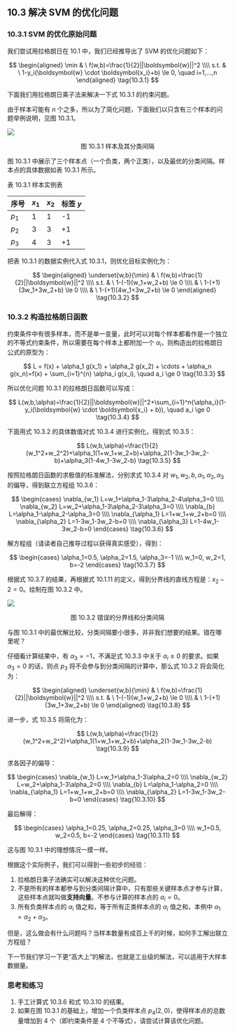 
## 10.3 解决 SVM 的优化问题

### 10.3.1 SVM 的优化原始问题

我们尝试用拉格朗日在 10.1 中，我们已经推导出了 SVM 的优化问题如下：

$$
\begin{aligned}
    \min & \ f(w,b)=\frac{1}{2}||\boldsymbol{w}||^2
    \\\\
    s.t. & \ 1-y_i(\boldsymbol{w}  \cdot \boldsymbol{x_i}+b) \le 0, \quad i=1,...,n
\end{aligned}
\tag{10.3.1}
$$

下面我们用拉格朗日乘子法来解决一下式 10.3.1 的约束问题。

由于样本可能有 $n$ 个之多，所以为了简化问题，下面我们以只含有三个样本的问题举例说明，见图 10.3.1。

![](./images/10-3-1.png)
<center>图 10.3.1 样本及其分类间隔</center>

图 10.3.1 中展示了三个样本点（一个负类，两个正类），以及最优的分类间隔。样本点的具体数据如表 10.3.1 所示。

表 10.3.1 样本实例表 

|序号|$x_1$|$x_2$|标签 $y$|
|--|--|--|--|
|$p_1$|1|1|-1|
|$p_2$|3|3|+1|
|$p_3$|4|3|+1|

把表 10.3.1 的数据实例代入式 10.3.1，则优化目标实例化为：

$$
\begin{aligned}
    \underset{w,b}{\min} & \ f(w,b)=\frac{1}{2}||\boldsymbol{w}||^2
    \\\\
    s.t. & \ 1-(-1)(w_1+w_2+b) \le 0
    \\\\
    & \ 1-(+1)(3w_1+3w_2+b) \le 0
    \\\\
    & \ 1-(+1)(4w_1+3w_2+b) \le 0
\end{aligned}
\tag{10.3.2}
$$

### 10.3.2 构造拉格朗日函数

约束条件中有很多样本，而不是单一变量，此时可以对每个样本都看作是一个独立的不等式约束条件，所以需要在每个样本上都附加一个 $\alpha_i$，则构造出的拉格朗日公式的原型为：

$$
L = f(x) + \alpha_1 g(x_1) + \alpha_2 g(x_2) + \cdots + \alpha_n g(x_n)=f(x) + \sum_{i=1}^{n} \alpha_i g(x_i), \quad a_i \ge 0 
\tag{10.3.3}
$$

所以优化问题 10.3.1 的拉格朗日函数可以写成：

$$
L(w,b,\alpha)=\frac{1}{2}||\boldsymbol{w}||^2+\sum_{i=1}^n{\alpha_i}(1-y_i(\boldsymbol{w}  \cdot \boldsymbol{x_i} + b)), \quad a_i \ge 0
\tag{10.3.4}
$$





下面用式 10.3.2 的具体数值对式 10.3.4 进行实例化，得到式 10.3.5：

$$
L(w,b,\alpha)=\frac{1}{2}(w_1^2+w_2^2)+\alpha_1(1+w_1+w_2+b)+\alpha_2(1-3w_1-3w_2-b)+\alpha_3(1-4w_1-3w_2-b) \tag{10.3.5}
$$

按照拉格朗日函数的求极值的标准解法，分别求式 10.3.4 对 $w_1,w_2,b,\alpha_1,\alpha_2,\alpha_3$ 的偏导，得到联立方程组 10.3.6：

$$
\begin{cases}
\nabla_{w_1} L=w_1+\alpha_1-3\alpha_2-4\alpha_3=0
\\\\
\nabla_{w_2} L=w_2+\alpha_1-3\alpha_2-3\alpha_3=0
\\\\
\nabla_{b} L=\alpha_1-\alpha_2-\alpha_3=0
\\\\
\nabla_{\alpha_1} L=1+w_1+w_2+b=0
\\\\
\nabla_{\alpha_2} L=1-3w_1-3w_2-b=0
\\\\
\nabla_{\alpha_3} L=1-4w_1-3w_2-b=0
\end{cases}
\tag{10.3.6}
$$

解方程组（请读者自己推导过程以获得真实感受），得到：

$$
\begin{cases}
    \alpha_1=0.5, \alpha_2=1.5, \alpha_3=-1
    \\\\
    w_1=0, w_2=1, b=-2
\end{cases}
\tag{10.3.7}
$$

根据式 10.3.7 的结果，再根据式 10.1.11 的定义，得到分界线的直线方程是：$x_2-2=0$。绘制在图 10.3.2 中。

![](./images/10-3-2.png)
<center>图 10.3.2 错误的分界线和分类间隔</center>

与图 10.3.1 中的最优解比较，分类间隔要小很多，并非我们想要的结果。错在哪里呢？

仔细看计算结果中，有 $\alpha_3=-1$，不满足式 10.3.3 中关于 $\alpha_i \ge 0$ 的要求。如果$\alpha_3=0$ 的话，则点 $p_3$ 将不会参与到分类间隔的计算中，那么式 10.3.2 将会简化为：

$$
\begin{aligned}
    \underset{w,b}{\min} & \ f(w,b)=\frac{1}{2}||\boldsymbol{w}||^2
    \\\\
    s.t. & \ 1-(-1)(w_1+w_2+b) \le 0
    \\\\
    & \ 1-(+1)(3w_1+3w_2+b) \le 0
\end{aligned}
\tag{10.3.8}
$$

进一步，式 10.3.5 将简化为：

$$
L(w,b,\alpha)=\frac{1}{2}(w_1^2+w_2^2)+\alpha_1(1+w_1+w_2+b)+\alpha_2(1-3w_1-3w_2-b) \tag{10.3.9}
$$

求各因子的偏导：

$$
\begin{cases}
\nabla_{w_1} L=w_1+\alpha_1-3\alpha_2=0
\\\\
\nabla_{w_2} L=w_2+\alpha_1-3\alpha_2=0
\\\\
\nabla_{b} L=\alpha_1-\alpha_2=0
\\\\
\nabla_{\alpha_1} L=1+w_1+w_2+b=0
\\\\
\nabla_{\alpha_2} L=1-3w_1-3w_2-b=0
\end{cases}
\tag{10.3.10}
$$

最后解得：

$$
\begin{cases}
    \alpha_1=0.25, \alpha_2=0.25, \alpha_3=0
    \\\\
    w_1=0.5, w_2=0.5, b=-2
\end{cases}
\tag{10.3.11}
$$

这与图 10.3.1 中的理想情况一摸一样。

根据这个实际例子，我们可以得到一些初步的经验：

1. 拉格朗日乘子法确实可以解决这种优化问题。
2. 不是所有的样本都参与到分类间隔计算中，只有那些关键样本点才参与计算，这些样本点就叫做**支持向量**。不参与计算的样本点的 $\alpha_i=0$。
3. 所有负类样本点的 $\alpha_i$ 值之和，等于所有正类样本点的 $\alpha_i$ 值之和，本例中 $\alpha_1=\alpha_2+\alpha_3$。

但是，这么做会有什么问题吗？当样本数量有成百上千的时候，如何手工解出联立方程组？

下一节我们学习一下更“高大上”的解法，也就是工业级的解法，可以适用于大样本数据量。

### 思考和练习

1. 手工计算式 10.3.6 和式 10.3.10 的结果。
2. 如果在图 10.3.1 的基础上，增加一个负类样本点 $p_4(2,0)$，使得样本点的总数量增加到 4 个（即约束条件是 4 个不等式），请尝试计算该优化问题。
